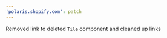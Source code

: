 ```yaml
---
'polaris.shopify.com': patch
---
```


Removed link to deleted `Tile` component and cleaned up links
